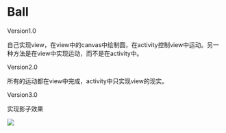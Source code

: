 # Ball

Version1.0 

自己实现view，在view中的canvas中绘制圆，在activity控制view中运动。另一种方法是在view中实现运动，而不是在activity中。

Version2.0

所有的运动都在view中完成，activity中只实现view的现实。

Version3.0

实现影子效果

![](https://github.com/TonySudo/Ball/blob/master/gif/ball.gif)
